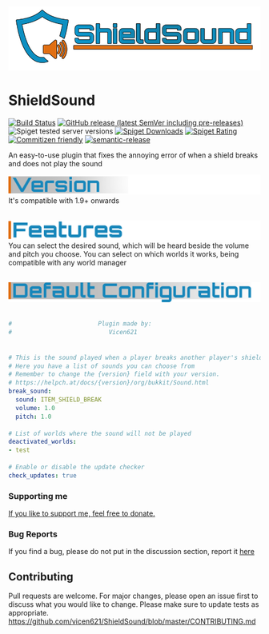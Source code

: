 ![ShieldSound Logo](assets/logo.png)

# ShieldSound

[![Build Status](https://github.com/Vicen621/ShieldSound/workflows/Build/badge.svg)](../../actions?query=workflow%3ABuild)
[![GitHub release (latest SemVer including pre-releases)](https://img.shields.io/github/v/release/Vicen621/ShieldSound?include_prereleases&label=release)](../../releases)
![Spiget tested server versions](https://img.shields.io/badge/tested%20versions-1.9--1.20-blue)
[![Spiget Downloads](https://img.shields.io/spiget/downloads/102577)](https://www.spigotmc.org/resources/1-9-1-19-shieldsound.102577/)
[![Spiget Rating](https://img.shields.io/spiget/rating/102577)](https://www.spigotmc.org/resources/1-9-1-19-shieldsound.102577/)
[![Commitizen friendly](https://img.shields.io/badge/commitizen-friendly-brightgreen.svg)](http://commitizen.github.io/cz-cli/)
[![semantic-release](https://img.shields.io/badge/%20%20%F0%9F%93%A6%F0%9F%9A%80-semantic--release-e10079.svg)](https://github.com/semantic-release/semantic-release)


An easy-to-use plugin that fixes the annoying error of when a shield breaks and does not play the sound


![Version](assets/version.png)
It's compatible with 1.9+ onwards
<br><br>

![Features](assets/features.png)
You can select the desired sound, which will be heard beside the volume and pitch you choose.
You can select on which worlds it works, being compatible with any world manager
<br><br>

![Default configuration](assets/default-config.png)
```yaml

#                        Plugin made by:
#                           Vicen621


# This is the sound played when a player breaks another player's shield.
# Here you have a list of sounds you can choose from
# Remember to change the {version} field with your version.
# https://helpch.at/docs/{version}/org/bukkit/Sound.html
break_sound:
  sound: ITEM_SHIELD_BREAK
  volume: 1.0
  pitch: 1.0

# List of worlds where the sound will not be played
deactivated_worlds:
- test

# Enable or disable the update checker
check_updates: true
```

### Supporting me
[If you like to support me, feel free to donate.](https://paypal.me/Vicen621)

### Bug Reports
If you find a bug, please do not put in the discussion section, report it [here](https://github.com/vicen621/ShieldSound/issues/new/choose)

## Contributing
Pull requests are welcome. For major changes, please open an issue first to discuss what you would like to change.
Please make sure to update tests as appropriate.
https://github.com/vicen621/ShieldSound/blob/master/CONTRIBUTING.md
